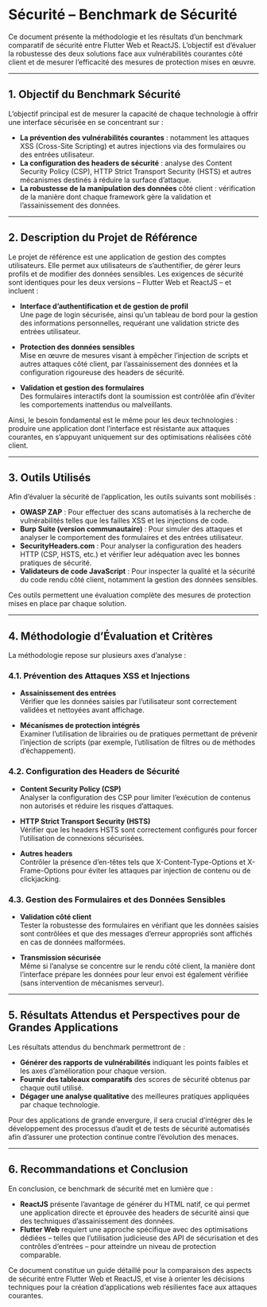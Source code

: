 # Sécurité – Benchmark de Sécurité

Ce document présente la méthodologie et les résultats d’un benchmark comparatif de sécurité entre Flutter Web et ReactJS. L’objectif est d’évaluer la robustesse des deux solutions face aux vulnérabilités courantes côté client et de mesurer l’efficacité des mesures de protection mises en œuvre.

---

## 1. Objectif du Benchmark Sécurité

L’objectif principal est de mesurer la capacité de chaque technologie à offrir une interface sécurisée en se concentrant sur :

- **La prévention des vulnérabilités courantes** : notamment les attaques XSS (Cross-Site Scripting) et autres injections via des formulaires ou des entrées utilisateur.
- **La configuration des headers de sécurité** : analyse des Content Security Policy (CSP), HTTP Strict Transport Security (HSTS) et autres mécanismes destinés à réduire la surface d’attaque.
- **La robustesse de la manipulation des données** côté client : vérification de la manière dont chaque framework gère la validation et l’assainissement des données.

---

## 2. Description du Projet de Référence

Le projet de référence est une application de gestion des comptes utilisateurs. Elle permet aux utilisateurs de s’authentifier, de gérer leurs profils et de modifier des données sensibles. Les exigences de sécurité sont identiques pour les deux versions – Flutter Web et ReactJS – et incluent :

- **Interface d’authentification et de gestion de profil**  
  Une page de login sécurisée, ainsi qu’un tableau de bord pour la gestion des informations personnelles, requérant une validation stricte des entrées utilisateur.

- **Protection des données sensibles**  
  Mise en œuvre de mesures visant à empêcher l’injection de scripts et autres attaques côté client, par l’assainissement des données et la configuration rigoureuse des headers de sécurité.

- **Validation et gestion des formulaires**  
  Des formulaires interactifs dont la soumission est contrôlée afin d’éviter les comportements inattendus ou malveillants.

Ainsi, le besoin fondamental est le même pour les deux technologies : produire une application dont l’interface est résistante aux attaques courantes, en s’appuyant uniquement sur des optimisations réalisées côté client.

---

## 3. Outils Utilisés

Afin d’évaluer la sécurité de l’application, les outils suivants sont mobilisés :

- **OWASP ZAP** : Pour effectuer des scans automatisés à la recherche de vulnérabilités telles que les failles XSS et les injections de code.
- **Burp Suite (version communautaire)** : Pour simuler des attaques et analyser le comportement des formulaires et des entrées utilisateur.
- **SecurityHeaders.com** : Pour analyser la configuration des headers HTTP (CSP, HSTS, etc.) et vérifier leur adéquation avec les bonnes pratiques de sécurité.
- **Validateurs de code JavaScript** : Pour inspecter la qualité et la sécurité du code rendu côté client, notamment la gestion des données sensibles.

Ces outils permettent une évaluation complète des mesures de protection mises en place par chaque solution.

---

## 4. Méthodologie d’Évaluation et Critères

La méthodologie repose sur plusieurs axes d’analyse :

### 4.1. Prévention des Attaques XSS et Injections

- **Assainissement des entrées**  
  Vérifier que les données saisies par l’utilisateur sont correctement validées et nettoyées avant affichage.

- **Mécanismes de protection intégrés**  
  Examiner l’utilisation de librairies ou de pratiques permettant de prévenir l’injection de scripts (par exemple, l’utilisation de filtres ou de méthodes d’échappement).

### 4.2. Configuration des Headers de Sécurité

- **Content Security Policy (CSP)**  
  Analyser la configuration des CSP pour limiter l’exécution de contenus non autorisés et réduire les risques d’attaques.

- **HTTP Strict Transport Security (HSTS)**  
  Vérifier que les headers HSTS sont correctement configurés pour forcer l’utilisation de connexions sécurisées.

- **Autres headers**  
  Contrôler la présence d’en-têtes tels que X-Content-Type-Options et X-Frame-Options pour éviter les attaques par injection de contenu ou de clickjacking.

### 4.3. Gestion des Formulaires et des Données Sensibles

- **Validation côté client**  
  Tester la robustesse des formulaires en vérifiant que les données saisies sont contrôlées et que des messages d’erreur appropriés sont affichés en cas de données malformées.

- **Transmission sécurisée**  
  Même si l’analyse se concentre sur le rendu côté client, la manière dont l’interface prépare les données pour leur envoi est également vérifiée (sans intervention de mécanismes serveur).

---

## 5. Résultats Attendus et Perspectives pour de Grandes Applications

Les résultats attendus du benchmark permettront de :

- **Générer des rapports de vulnérabilités** indiquant les points faibles et les axes d’amélioration pour chaque version.
- **Fournir des tableaux comparatifs** des scores de sécurité obtenus par chaque outil utilisé.
- **Dégager une analyse qualitative** des meilleures pratiques appliquées par chaque technologie.

Pour des applications de grande envergure, il sera crucial d’intégrer dès le développement des processus d’audit et de tests de sécurité automatisés afin d’assurer une protection continue contre l’évolution des menaces.

---

## 6. Recommandations et Conclusion

En conclusion, ce benchmark de sécurité met en lumière que :

- **ReactJS** présente l’avantage de générer du HTML natif, ce qui permet une application directe et éprouvée des headers de sécurité ainsi que des techniques d’assainissement des données.
- **Flutter Web** requiert une approche spécifique avec des optimisations dédiées – telles que l’utilisation judicieuse des API de sécurisation et des contrôles d’entrées – pour atteindre un niveau de protection comparable.

Ce document constitue un guide détaillé pour la comparaison des aspects de sécurité entre Flutter Web et ReactJS, et vise à orienter les décisions techniques pour la création d’applications web résilientes face aux attaques courantes.
